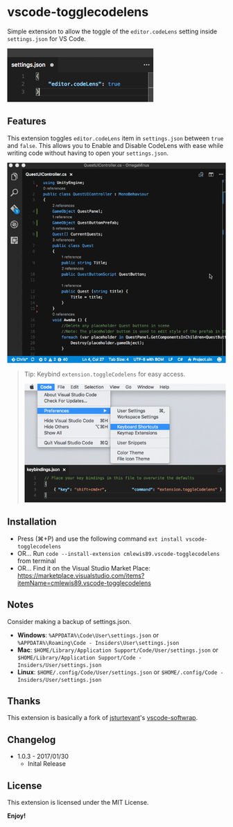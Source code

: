 # vscode-togglecodelens

Simple extension to allow the toggle of the `editor.codeLens` setting inside `settings.json` for VS Code.

![alt](images/settings.png)

## Features

This extension toggles `editor.codeLens` item in `settings.json` between `true` and `false`. This allows you to Enable and Disable CodeLens with ease while writing code without having to open your `settings.json`.

![alt](images/context.gif)

> Tip: Keybind `extension.toggleCodelens` for easy access.
> 
>![alt](images/keybinding.png)

## Installation

* Press (⌘+P) and use the following command `ext install vscode-togglecodelens`
* OR... Run `code --install-extension cmlewis89.vscode-togglecodelens` from terminal
* OR... Find it on the Visual Studio Market Place: https://marketplace.visualstudio.com/items?itemName=cmlewis89.vscode-togglecodelens

## Notes

Consider making a backup of settings.json.

* **Windows**: `%APPDATA%\Code\User\settings.json` or `%APPDATA%\Roaming\Code - Insiders\User\settings.json`
* **Mac**: `$HOME/Library/Application Support/Code/User/settings.json` or `$HOME/Library/Application Support/Code - Insiders/User/settings.json`
* **Linux**: `$HOME/.config/Code/User/settings.json` or `$HOME/.config/Code - Insiders/User/settings.json`

## Thanks

This extension is basically a fork of [jsturtevant](https://github.com/jsturtevant)'s [vscode-softwrap](https://github.com/jsturtevant/vscode-softwrap).

## Changelog

* 1.0.3 - 2017/01/30 
  * Inital Release
    
## License

This extension is licensed under the MIT License.

**Enjoy!**